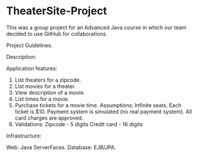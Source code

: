 # TheaterSite-Project
This was a group project for an Advanced Java course in which our team decided to use GitHub for collaborations. 


Project Guidelines. 


Description:


Application features:

  1. List theaters for a zipcode.
  2. List movies for a theater.
  3. View description of a movie.
  4. List times for a movie.
  5. Purchase tickets for a movie time.
     Assumptions:
       Infinite seats.
       Each ticket is $10.
       Payment system is simulated (no real payment system).
       All card charges are approved.
  6. Validations:
       Zipcode - 5 digits
       Credit card - 16 digits



Infrastructure:

   Web:  Java ServerFaces.
   Database: EJB/JPA.


